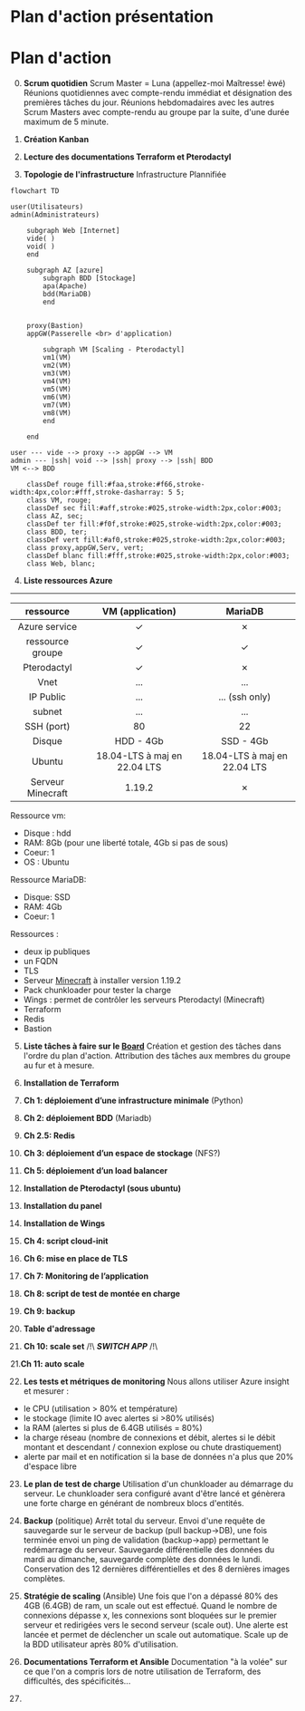 # Plan d'action présentation  

# Plan d'action

00. **Scrum quotidien**
Scrum Master = Luna (appellez-moi Maîtresse! èwé)
Réunions quotidiennes avec compte-rendu immédiat et désignation des premières tâches du jour.
Réunions hebdomadaires avec les autres Scrum Masters avec compte-rendu au groupe par la suite, d'une durée maximum de 5 minute.

01. **Création Kanban**

02. **Lecture des documentations Terraform et Pterodactyl**

03. **Topologie de l'infrastructure**
Infrastructure Plannifiée


```mermaid
flowchart TD 

user(Utilisateurs)
admin(Administrateurs)

    subgraph Web [Internet]
    vide( )
    void( )
    end  

    subgraph AZ [azure]
        subgraph BDD [Stockage]
        apa(Apache)
        bdd(MariaDB)
        end


    proxy(Bastion)
    appGW(Passerelle <br> d'application)

        subgraph VM [Scaling - Pterodactyl]
        vm1(VM)
        vm2(VM)
        vm3(VM)
        vm4(VM)
        vm5(VM)
        vm6(VM)
        vm7(VM)
        vm8(VM)
        end

    end 

user --- vide --> proxy --> appGW --> VM
admin --- |ssh| void --> |ssh| proxy --> |ssh| BDD
VM <--> BDD

    classDef rouge fill:#faa,stroke:#f66,stroke-width:4px,color:#fff,stroke-dasharray: 5 5;
    class VM, rouge;
    classDef sec fill:#aff,stroke:#025,stroke-width:2px,color:#003;
    class AZ, sec;
    classDef ter fill:#f0f,stroke:#025,stroke-width:2px,color:#003;
    class BDD, ter;
    classDef vert fill:#af0,stroke:#025,stroke-width:2px,color:#003;
    class proxy,appGW,Serv, vert;
    classDef blanc fill:#fff,stroke:#025,stroke-width:2px,color:#003;
    class Web, blanc;

```
04. **Liste ressources Azure**


-----------
| ressource | VM (application) |  MariaDB |
| :--------: | :--------: | :--------: |
| Azure service | ✓ | ✗ |
| ressource groupe | ✓ | ✓ |
| Pterodactyl | ✓ | ✗ |
| Vnet    | ... | ... |
| IP Public | ... | ... (ssh only) |
| subnet     | ... | ... |
| SSH (port) | 80 | 22 |
| Disque | HDD - 4Gb | SSD - 4Gb |
| Ubuntu | 18.04-LTS à maj en 22.04 LTS | 18.04-LTS à maj en 22.04 LTS  |
| Serveur Minecraft | 1.19.2 | ✗  |


Ressource vm:

- Disque : hdd
- RAM: 8Gb (pour une liberté totale, 4Gb si pas de sous)
- Coeur: 1
- OS : Ubuntu

Ressource MariaDB:

- Disque: SSD
- RAM: 4Gb
- Coeur: 1

Ressources : 
- deux ip publiques
- un FQDN
- TLS
- Serveur [Minecraft](https://www.minecraft.net/fr-fr/download/server) à installer version 1.19.2
- Pack chunkloader pour tester la charge
- Wings : permet de contrôler les serveurs Pterodactyl (Minecraft)
- Terraform
- Redis
- Bastion

05. **Liste tâches à faire sur le [Board](https://github.com/users/Simplon-Luna/projects/1/views/1)**
Création et gestion des tâches dans l'ordre du plan d'action. Attribution des tâches aux membres du groupe au fur et à mesure.

06. **Installation de Terraform**

07. **Ch 1: déploiement d’une infrastructure minimale** (Python)

08. **Ch 2: déploiement  BDD** (Mariadb)

09. **Ch 2.5: Redis**

10. **Ch 3: déploiement d’un espace de stockage** (NFS?)

11. **Ch 5: déploiement d’un load balancer**

12. **Installation de Pterodactyl (sous ubuntu)**

13. **Installation du panel**

14. **Installation de Wings**

15. **Ch 4: script cloud-init**

16. **Ch 6: mise en place de TLS**

17. **Ch 7: Monitoring de l’application**

18. **Ch 8: script de test de montée en charge**

19. **Ch 9: backup**

20. **Table d'adressage**

21. **Ch 10: scale set** /!\ ***SWITCH APP*** /!\

21.**Ch 11: auto scale**

22. **Les tests et métriques de monitoring**
Nous allons utiliser Azure insight et mesurer : 
- le CPU (utilisation > 80% et température)
- le stockage (limite IO avec alertes si >80% utilisés)
- la RAM (alertes si plus de 6.4GB utilisés = 80%)
- la charge réseau (nombre de connexions et débit, alertes si le débit montant et descendant / connexion explose ou chute drastiquement)
- alerte par mail et en notification si la base de données n'a plus que 20% d'espace libre

23. **Le plan de test de charge**
Utilisation d'un chunkloader au démarrage du serveur. Le chunkloader sera configuré avant d'être lancé et génèrera une forte charge en générant de nombreux blocs d'entités.

23. **Backup** (politique)
Arrêt total du serveur. Envoi d'une requête de sauvegarde sur le serveur de backup (pull backup->DB), une fois terminée envoi un ping de validation (backup->app) permettant le redémarrage du serveur.
Sauvegarde différentielle des données du mardi au dimanche, sauvegarde complète des données le lundi.
Conservation des 12 dernières différentielles et des 8 dernières images complètes.

24. **Stratégie de scaling** (Ansible)
Une fois que l'on a dépassé 80% des 4GB (6.4GB) de ram, un scale out est effectué.
Quand le nombre de connexions dépasse x, les connexions sont bloquées sur le premier serveur et redirigées vers le second serveur (scale out). Une alerte est lancée et permet de déclencher un scale out automatique.
Scale up de la BDD utilisateur après 80% d'utilisation.

25. **Documentations Terraform et Ansible**
Documentation "à la volée" sur ce que l'on a compris lors de notre utilisation de Terraform, des difficultés, des spécificités...

26. 

